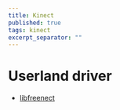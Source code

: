 ```yaml
---
title: Kinect
published: true
tags: kinect
excerpt_separator: ""
---
```

# Userland driver

-  [libfreenect](https://github.com/OpenKinect/libfreenect)